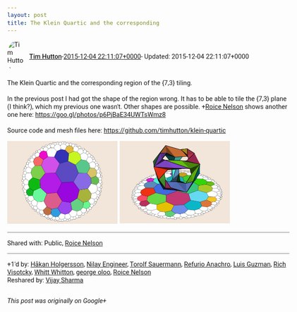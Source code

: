 ```yaml
---
layout: post
title: The Klein Quartic and the corresponding
---
```


<html><head><meta charset="utf-8"><title>The Klein Quartic and the corresponding region of the {7,3} tiling.&lt;br&gt;&lt;br&gt;In...</title><style>body {font: 11pt Roboto, Arial, sans-serif; max-width: 640px; margin: 24px;}.author-photo {border-radius: 50%; margin-right: 10px; width: 40px;}.author {font-weight: 500;}.main-content {margin: 15px 0 15px;}.post-title {font-weight: bold;}.location {display: block; margin-top: 15px;}.location img {float: left; margin-right: 5px; width: 20px;}.media-link {display: inline-block; max-width: 100%; vertical-align: top;}.media-link p {margin-top: 5px; max-height: 4em; overflow: scroll;}.media {max-height: 100vh; max-width: 100%;}.video-placeholder {background: black; display: flex; height: 300px; max-width: 100%; width: 640px;}.play-icon {border-bottom: 30px solid transparent; border-left: 50px solid white; border-top: 30px solid transparent; color: white; margin: auto;}.album {max-height: 800px; overflow: scroll; width: calc(100vw - 48px);}.album .media-link {margin-right: 5px; max-width: 250px;}.album .media {max-height: 250px;}.link-embed {border-top: 1px solid lightgrey; display: block; margin-top: 20px;}.link-embed img {max-width: 100%;}.inline-link-embed {display: block;}.inline-link-embed img {vertical-align: middle;}.link-title {display: inline-block; font-size: medium; font-weight: 300; padding-left: 1em;}.reshare-attribution {display: block; font-weight: bold; margin-bottom: 10px;}.poll-image {margin-bottom: 5px; max-height: 300px; max-width: 500px;}.poll-choice {align-items: center; display: flex; margin-bottom: 5px; max-width: 500px;}.poll-choice-percentage {background-color: lightblue; height: 100%; left: 0; position: absolute; z-index: -1;}.poll-choice-selected {margin-right: 5px;}.poll-choice-results {border: 1px solid lightgray; border-radius: 5px; display: flex; line-height: 40px; overflow: hidden; padding: 0 8px; position: relative;}.poll-choice-results, .poll-choice-description {flex-grow: 1; margin-right: 10px;}.poll-choice-image {width: 100%;}.poll-choice-image, .poll-choice-image img {max-height: 40px; max-width: 100px;}.poll-choice-votes {max-height: 100px; overflow: auto;}.plus-entity-embed {color: black; display: block; text-decoration: none;}.plus-entity-embed-cover-photo {max-height: 300px; max-width: 100%;}.plus-entity-embed-info {padding: 0 1em 1em;}.plus-entity-embed-info h2 {font-weight: 500; margin: 10px 0;}.plus-entity-embed-info p {font-size: small; margin: 0;}.collection-owner-avatar {border-radius: 50%; border: 2px solid white; height: 40px; margin-top: -22px;}.visibility {padding: 1em 0; border-top: 1px solid grey;}.post-activity {padding: 1em 0; border-top: 1px solid grey;}.comments {border-top: 1px solid gray; padding-top: 1em;}.comment + .comment {margin-top: 1em;}.comment .media-link, .comment .inline-link-embed {margin-top: 5px;}</style></head><body><div style="margin-bottom:1em;"><div style="display:flex; align-items:center"><img class="author-photo" src="https://lh4.googleusercontent.com/-epo4ZZKNqEw/AAAAAAAAAAI/AAAAAAAAVSU/qu3LpcHEnoQ/s64-c/photo.jpg" alt="Tim Hutton"><a href="https://plus.google.com/+TimHutton" target="_blank" class="author">Tim Hutton</a> - <a target="_blank" href="https://plus.google.com/+TimHutton/posts/Z1Qyr9aJoyG">2015-12-04 22:11:07+0000</a><span> - Updated: 2015-12-04 22:11:07+0000</span></div><div class="main-content">The Klein Quartic and the corresponding region of the {7,3} tiling.<br><br>In the previous post I had got the shape of the region wrong. It has to be able to tile the {7,3} plane (I think?), which my previous one wasn&#39;t. Other shapes are possible. <span class="proflinkWrapper"><span class="proflinkPrefix">+</span><a class="proflink bidi_isolate" href="https://plus.google.com/112844794913554774416" oid="112844794913554774416" >Roice Nelson</a></span> shows another one here: <a rel="nofollow" target="_blank" href="https://goo.gl/photos/p6PjBaE34UWTsWmz8" class="ot-anchor bidi_isolate" jslog="10929; track:click" dir="ltr">https://goo.gl/photos/p6PjBaE34UWTsWmz8</a><br><br>Source code and mesh files here: <a rel="nofollow" target="_blank" href="https://github.com/timhutton/klein-quartic" class="ot-anchor bidi_isolate" jslog="10929; track:click" dir="ltr">https://github.com/timhutton/klein-quartic</a>﻿</div><div class="album"><a href="/assets/kq_fundamental_73.png" target="_blank" class="media-link"><img src="/assets/kq_fundamental_73.png" alt="Image" class="media"></a><a href="/assets/kq_on_fundamental_73.png" target="_blank" class="media-link"><img src="/assets/kq_on_fundamental_73.png" alt="Image" class="media"></a></div></div><div class="visibility">Shared with: Public, <a href="https://plus.google.com/112844794913554774416">Roice Nelson</a></div><div class="post-activity"><div class="plus-oners">+1'd by: <a href="https://plus.google.com/+HåkanHolgersson48">Håkan Holgersson</a>, <a href="https://plus.google.com/106400295518606209958">Nilay Engineer</a>, <a href="https://plus.google.com/+TorolfSauermann">Torolf Sauermann</a>, <a href="https://plus.google.com/+RefurioAnachro">Refurio Anachro</a>, <a href="https://plus.google.com/+LuisGuzmanJr">Luis Guzman</a>, <a href="https://plus.google.com/+RichVisotcky">Rich Visotcky</a>, <a href="https://plus.google.com/+WhittWhitton">Whitt Whitton</a>, <a href="https://plus.google.com/+georgeoloo">george oloo</a>, <a href="https://plus.google.com/+RoiceNelson">Roice Nelson</a></div><div class="resharers">Reshared by: <a href="https://plus.google.com/+VijaySharma">Vijay Sharma</a></div></div></body></html>

<i>This post was originally on Google+</i>